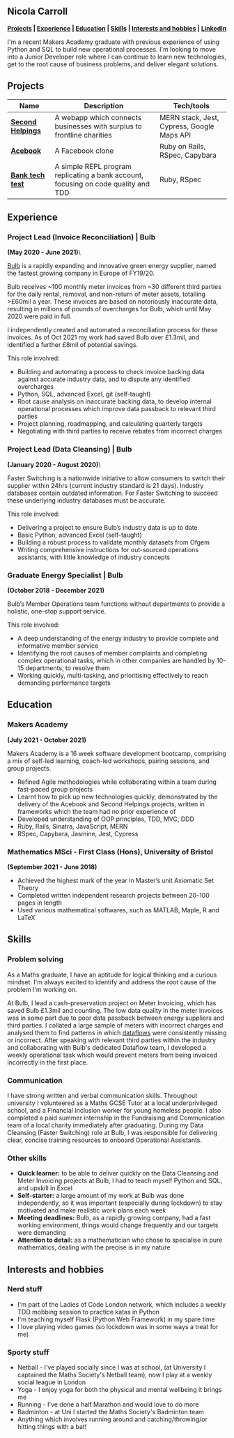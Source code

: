 ## Nicola Carroll

**[Projects](https://github.com/Nicola-Carroll/CV#projects) | [Experience](https://github.com/Nicola-Carroll/CV#Experience) | [Education](https://github.com/Nicola-Carroll/CV#education) | [Skills](https://github.com/Nicola-Carroll/CV#skills) | [Interests and hobbies](https://github.com/Nicola-Carroll/CV#interests-and-hobbies) | <a href="https://www.linkedin.com/in/nicola-carroll-b3b299147/" target="blank" rel="noopener noreferrer">LinkedIn</a>**

I'm a recent Makers Academy graduate with previous experience of using Python and SQL to build new operational processes. I'm looking to move into a Junior Developer role where I can continue to learn new technologies, get to the root cause of business problems, and deliver elegant solutions.

<!-- 



I’ve always been interested in how things works. I chose to study Maths at university, and then further specialised in Pure Mathematics, because of how fundamental I felt it was to other fields.

My interest in software engineering started to emerge shortly after I graduated. While working for a rapidly growing start-up, it quickly became apparent that the most interesting and impactful solutions to business problems were tech driven ones.

After learning to code, I also found that I got the same type of enjoyment from programming as I did from Mathematics. This lead me to the decision to quit my job and enroll on the Makers Academy intensive 16 week bootcamp to become a Full Stack developer. -->










## Projects
 
| Name                         | Description       | Tech/tools        |
| ---------------------------- | ----------------- | ----------------- |
|[ **Second Helpings**  ](https://github.com/Nicola-Carroll/tech_for_good/blob/main/README.md)| A webapp which connects businesses with surplus to frontline charities | MERN stack, Jest, Cypress, Google Maps API |
| [**Acebook**](https://github.com/Nicola-Carroll/acebook) | A Facebook clone | Ruby on Rails, RSpec, Capybara| 
| [**Bank tech test**](https://github.com/Nicola-Carroll/bank_tech_test) | A simple REPL program replicating a bank account, focusing on code quality and TDD | Ruby, RSpec| 












## Experience

### Project Lead (Invoice Reconciliation) | Bulb
**(May 2020 - June 2021)**\

[Bulb](https://bulb.co.uk/mission/) is a rapidly expanding and innovative green energy supplier, named the fastest growing company in Europe of FY19/20.

Bulb receives ~100 monthly meter invoices from ~30 different third parties for the daily rental, removal, and non-return of meter assets, totalling >£60mil a year. These invoices are based on notoriously inaccurate data, resulting in millions of pounds of overcharges for Bulb, which until May 2020 were paid in full.

I independently created and automated a reconciliation process for these invoices. As of Oct 2021 my work had saved Bulb over £1.3mil, and identified a further £8mil of potential savings.

This role involved:

- Building and automating a process to check invoice backing data against accurate industry data, and to dispute any identified overcharges
- Python, SQL, advanced Excel, git (self-taught)
- Root cause analysis on inaccurate backing data, to develop internal operational processes which improve data passback to relevant third parties
- Project planning, roadmapping, and calculating quarterly targets
- Negotiating with third parties to receive rebates from incorrect charges


### Project Lead (Data Cleansing) | Bulb
**(January 2020 - August 2020)**\

Faster Switching is a nationwide initiative to allow consumers to switch their supplier within 24hrs (current industry standard is 21 days). Industry databases contain outdated information. For Faster Switching to succeed these underlying industry databases must be accurate.

This role involved:

- Delivering a project to ensure Bulb’s industry data is up to date
- Basic Python, advanced Excel (self-taught)
- Building a robust process to validate monthly datasets from Ofgem
- Writing comprehensive instructions for out-sourced operations assistants, with little knowledge of industry concepts


### Graduate Energy Specialist | Bulb
**(October 2018 - December 2021)**

Bulb’s Member Operations team functions without departments to provide a holistic, one-stop support service.

This role involved:

- A deep understanding of the energy industry to provide complete and informative member service
- Identifying the root causes of member complaints and completing complex operational tasks, which in other companies are handled by 10-15 departments, to resolve them
- Working quickly, multi-tasking, and prioritising effectively to reach demanding performance targets










## Education

### Makers Academy
**(July 2021 - October 2021)**

Makers Academy is a 16 week software development bootcamp, comprising a mix of self-led learning, coach-led workshops, pairing sessions, and group projects.

- Refined Agile methodologies while collaborating within a team during fast-paced group projects
- Learnt how to pick up new technologies quickly, demonstrated by the delivery of the Acebook and Second Helpings projects, written in frameworks which the team had no prior experience of
- Developed understanding of OOP principles, TDD, MVC, DDD 
- Ruby, Rails, Sinatra, JavaScript, MERN
- RSpec, Capybara, Jasmine, Jest, Cypress

### Mathematics MSci - First Class (Hons),  University of Bristol
**(September 2021 - June 2018)**

- Achieved the highest mark of the year in Master’s unit Axiomatic Set Theory
- Completed written independent research projects between 20-100 pages in length
- Used various mathematical softwares, such as MATLAB, Maple, R and LaTeX














## Skills

### Problem solving

As a Maths graduate, I have an aptitude for logical thinking and a curious mindset. I'm always excited to identify and address the root cause of the problem I'm working on.

At Bulb, I lead a cash-preservation project on Meter Invoicing, which has saved Bulb £1.3mil and counting. The low data quality in the meter invoices was in some part due to poor data passback between energy suppliers and third parties. I collated a large sample of meters with incorrect charges and analysed them to find patterns in which [dataflows](https://www.businessjuice.co.uk/energy-guides/data-flows/) were consistently missing or incorrect. After speaking with relevant third parties within the industry and collaborating with Bulb's dedicated Dataflow team, I developed a weekly operational task which would prevent meters from being invoiced incorrectly in the first place.

### Communication

I have strong written and verbal communication skills. Throughout university I volunteered as a Maths GCSE Tutor at a local underprivileged school, and a Financial Inclusion worker for young homeless people. I also completed a paid summer internship in the Fundraising and Communication team of a local charity immediately after graduating. During my Data Cleansing (Faster Switching) role at Bulb, I was responsible for delivering clear, concise training resources to onboard Operational Assistants.


### Other skills

- **Quick learner:** to be able to deliver quickly on the Data Cleansing and Meter Invoicing projects at Bulb, I had to teach myself Python and SQL, and upskill in Excel
- **Self-starter:** a large amount of my work at Bulb was done independently, so it was important (especially during lockdown) to stay motivated and make realistic work plans each week
- **Meeting deadlines:** Bulb, as a rapidly growing company, had a fast working environment, things would change frequently and our targets were demanding
- **Attention to detail:** as a mathematician who chose to specialise in pure mathematics, dealing with the precise is in my nature










## Interests and hobbies

### Nerd stuff
- I'm part of the Ladies of Code London network, which includes a weekly TDD mobbing session to practice katas in Python
- I'm teaching myself Flask (Python Web Framework) in my spare time
- I love playing video games (so lockdown was in some ways a treat for me)

### Sporty stuff
- Netball - I've played socially since I was at school, (at University I captained the Maths Society's Netball team), now I play at a weekly social league in London
- Yoga - I enjoy yoga for both the physical and mental wellbeing it brings me
- Running - I've done a half Marathon and would love to do more
- Badminton - at Uni I started the Maths Society's Badminton team
- Anything which involves running around and catching/throwing/or hitting things with a bat!

